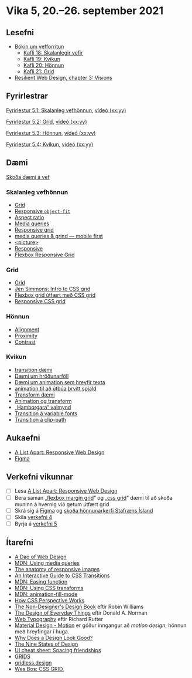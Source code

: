 # Vika 5, 20.–26. september 2021

## Lesefni

* [Bókin um vefforritun](https://bok.vefforritun.is/)
  * [Kafli 18: Skalanlegir vefir](https://bok.vefforritun.is/18.skalanlegir.html)
  * [Kafli 19: Kvikun](https://bok.vefforritun.is/19.kvikun.html)
  * [Kafli 20: Hönnun](https://bok.vefforritun.is/20.honnun.html)
  * [Kafli 21: Grid](https://bok.vefforritun.is/21.grid.html)
* [Resilient Web Design, chapter 3: Visions](https://resilientwebdesign.com/chapter3/)

## Fyrirlestrar

[Fyrirlestur 5.1: Skalanleg vefhönnun](05.1.responsive.md), [vídeó (xx:yy)](https://youtu.be/)

[Fyrirlestur 5.2: Grid](05.2.grid.md), [vídeó (xx:yy)](https://youtu.be/)

[Fyrirlestur 5.3: Hönnun](05.3.design.md), [vídeó (xx:yy)](https://youtu.be/)

[Fyrirlestur 5.4: Kvikun](05.4.animation.md), [vídeó (xx:yy)](https://youtu.be/)

## Dæmi

[Skoða dæmi á vef](https://vefforritun.github.io/vef1-2021/vikur/05/)

### Skalanleg vefhönnun

* [Grid](daemi/1.rwd/01.grid.html)
* [Responsive `object-fit`](daemi/1.rwd/02.object-fit-rwd.html)
* [Aspect ratio](daemi/1.rwd/03.aspect-ratio.html)
* [Media queries](daemi/1.rwd/04.mq.html)
* [Responsive grid](daemi/1.rwd/05.grid-rwd.html)
* [media queries & grind — mobile first](daemi/1.rwd/06.grid-rwd-mobile-first.html)
* [&lt;picture>](daemi/1.rwd/07.picture.html)
* [Responsive](daemi/1.rwd/08.rwd.html)
* [Flexbox Responsive Grid](daemi/1.rwd/09.flex-rwd.html)

### Grid

* [Grid](daemi/2.grid/01.grid-basic.html)
* [Jen Simmons: Intro to CSS grid](https://labs.jensimmons.com/#intro-grid)
* [Flexbox grid útfært með CSS grid](daemi/2.grid/02.grid.html)
* [Responsive CSS grid](daemi/2.grid/03.grid.html)

### Hönnun

* [Alignment](daemi/3.design/01.alignment.html)
* [Proximity](daemi/3.design/02.proximity.html)
* [Contrast](daemi/3.design/03.contrast.html)

### Kvikun

* [transition dæmi](daemi/4.animation/01.transition.html)
* [Dæmi um hröðunarföll](daemi/4.animation/02.timing.html)
* [Dæmi um animation sem hreyfir texta](daemi/4.animation/03.animation.html)
* [animation til að útbúa þrvítt spjald](daemi/4.animation/04.animation2.html)
* [Transform dæmi](daemi/4.animation/05.transform.html)
* [Animation og transform](daemi/4.animation/07.pulse.html)
* [„Hamborgara“ valmynd](daemi/4.animation/08.hamburger.html)
* [Transition á variable fonts](daemi/4.animation/09.variable-font.html)
* [Transition á clip-path](daemi/4.animation/10.clip-path.html)

## Aukaefni

* [A List Apart: Responsive Web Design](http://alistapart.com/article/responsive-web-design)
* [Figma](https://www.figma.com/)

## Verkefni vikunnar

* [ ] Lesa [A List Apart: Responsive Web Design](http://alistapart.com/article/responsive-web-design)
* [ ] Bera saman „[flexbox margin grid](daemi/1.rwd/09.flex-rwd.html)“ og „[css grid](daemi/2.grid/04.grid-rwd.html)“ dæmi til að skoða muninn á hvernig við getum útfært grid
* [ ] Skrá sig á [Figma](https://www.figma.com/) og [skoða hönnunarkerfi Stafræns Ísland](https://www.figma.com/@islandis)
* [ ] Skila [verkefni 4](https://github.com/vefforritun/vef1-2021-v4)
* [ ] Byrja á [verkefni 5](https://github.com/vefforritun/vef1-2021-v5)

## Ítarefni

* [A Dao of Web Design](http://alistapart.com/article/dao)
* [MDN: Using media queries](https://developer.mozilla.org/en-US/docs/Web/CSS/Media_Queries/Using_media_queries)
* [The anatomy of responsive images](https://jakearchibald.com/2015/anatomy-of-responsive-images/)
* [An Interactive Guide to CSS Transitions](https://www.joshwcomeau.com/animation/css-transitions/)
* [MDN: Easing function](https://developer.mozilla.org/en-US/docs/Web/CSS/easing-function)
* [MDN: Using CSS transforms](https://developer.mozilla.org/en-US/docs/Web/CSS/CSS_Transforms/Using_CSS_transforms)
* [MDN: animation-fill-mode](https://developer.mozilla.org/en-US/docs/Web/CSS/animation-fill-mode)
* [How CSS Perspective Works](https://css-tricks.com/how-css-perspective-works/)
* [The Non-Designer's Design Book](https://www.goodreads.com/book/show/41597.The_Non_Designer_s_Design_Book) eftir Robin Williams
* [The Design of Everyday Things](https://www.goodreads.com/book/show/840.The_Design_of_Everyday_Things) eftir Donald A. Norman
* [Web Typography](http://book.webtypography.net/) eftir Richard Rutter
* [Material Design - Motion](https://material.google.com/motion/material-motion.html) er góður inngangur að _motion design_, hönnun með hreyfingar í huga.
* [Why Does a Design Look Good?](https://www.nngroup.com/articles/why-does-design-look-good/)
* [The Nine States of Design](https://medium.com/swlh/the-nine-states-of-design-5bfe9b3d6d85)
* [UI cheat sheet: Spacing friendships](https://uxdesign.cc/ui-cheat-sheet-spacing-friendships-e37a6fccc407)
* [GRIDS](https://grids.obys.agency/)
* [gridless.design](https://gridless.design/)
* [Wes Bos: CSS GRID.](https://cssgrid.io/)
